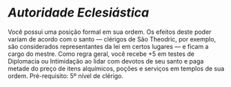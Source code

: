 # *Autoridade Eclesiástica*

Você possui uma posição formal em sua ordem. Os efeitos deste poder variam de acordo com o santo — clérigos de São Theodric, por exemplo, são considerados representantes da lei em certos lugares — e ficam a cargo do mestre. Como regra geral, você recebe +5 em testes de Diplomacia ou Intimidação ao lidar com devotos de seu santo e paga metade do preço de itens alquímicos, poções e serviços em templos de sua ordem. Pré-requisito: 5º nível de clérigo.